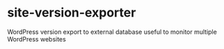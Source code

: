 # site-version-exporter
WordPress version export to external database useful to monitor multiple WordPress websites
